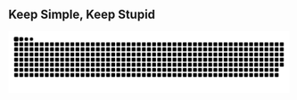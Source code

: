 ## Keep Simple, Keep Stupid

<picture>
  <source media="(prefers-color-scheme: dark)" srcset="https://raw.githubusercontent.com/Albert26193/Albert26193/output/github-snake-dark.svg">
  <source media="(prefers-color-scheme: light)" srcset="https://raw.githubusercontent.com/Albert26193/Albert26193/output/github-snake.svg">
  <img alt="github contribution grid snake animation" src="https://raw.githubusercontent.com/Albert26193/Albert26193/output/github-snake.svg">
</picture>

